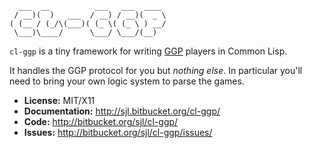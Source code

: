 
      ___  __          ___   ___  ____
     / __)(  )   ___  / __) / __)(  _ \
    ( (__ / (_/\(___)( (_ \( (_ \ ) __/
     \___)\____/      \___/ \___/(__)

`cl-ggp` is a tiny framework for writing [GGP][] players in Common Lisp.

It handles the GGP protocol for you but *nothing else*.  In particular you'll
need to bring your own logic system to parse the games.

[GGP]: http://www.ggp.org/

* **License:** MIT/X11
* **Documentation:** <http://sjl.bitbucket.org/cl-ggp/>
* **Code:** <http://bitbucket.org/sjl/cl-ggp/>
* **Issues:** <http://bitbucket.org/sjl/cl-ggp/issues/>
